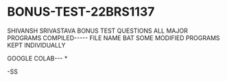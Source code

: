 # BONUS-TEST-22BRS1137
SHIVANSH SRIVASTAVA BONUS TEST QUESTIONS
ALL MAJOR PROGRAMS COMPILED----- FILE NAME BAT
SOME MODIFIED PROGRAMS KEPT INDIVIDUALLY

GOOGLE COLAB--- *

-SS
